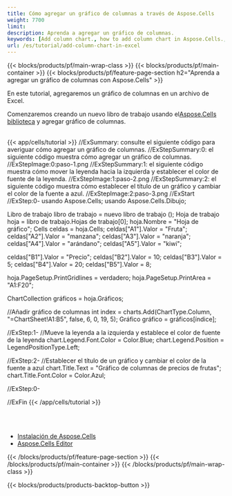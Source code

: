```yaml
---
title: Cómo agregar un gráfico de columnas a través de Aspose.Cells
weight: 7700
limit:
description: Aprenda a agregar un gráfico de columnas.
keywords: [Add column chart., how to add column chart in Aspose.Cells., how to add column chart using Aspose.Cells]
url: /es/tutorial/add-column-chart-in-excel
---
```

{{< blocks/products/pf/main-wrap-class >}}
{{< blocks/products/pf/main-container >}}
{{< blocks/products/pf/feature-page-section h2="Aprenda a agregar un gráfico de columnas con Aspose.Cells" >}}

<p>
En este tutorial, agregaremos un gráfico de columnas en un archivo de Excel.
</p>

<p>
 Comenzaremos creando un nuevo libro de trabajo usando el<a href="https://www.nuget.org/packages/Aspose.Cells">Aspose.Cells biblioteca</a> y agregar gráfico de columnas.
</p>

<br />
{{< app/cells/tutorial >}}
//ExSummary: consulte el siguiente código para averiguar cómo agregar un gráfico de columnas.
//ExStepSummary:0: el siguiente código muestra cómo agregar un gráfico de columnas.
//ExStepImage:0:paso-1.png
//ExStepSummary:1: el siguiente código muestra cómo mover la leyenda hacia la izquierda y establecer el color de fuente de la leyenda.
//ExStepImage:1:paso-2.png
//ExStepSummary:2: el siguiente código muestra cómo establecer el título de un gráfico y cambiar el color de la fuente a azul.
//ExStepImage:2:paso-3.png
//ExStart
//ExStep:0-
usando Aspose.Cells;
usando Aspose.Cells.Dibujo;

Libro de trabajo libro de trabajo = nuevo libro de trabajo ();
Hoja de trabajo hoja = libro de trabajo.Hojas de trabajo[0];
hoja.Nombre = "Hoja de gráfico";
Cells celdas = hoja.Cells;
celdas["A1"].Valor = "Fruta";
celdas["A2"].Valor = "manzana";
celdas["A3"].Valor = "naranja";
celdas["A4"].Valor = "arándano";
celdas["A5"].Valor = "kiwi";

celdas["B1"].Valor = "Precio";
celdas["B2"].Valor = 10;
celdas["B3"].Valor = 5;
celdas["B4"].Valor = 20;
celdas["B5"].Valor = 8;

hoja.PageSetup.PrintGridlines = verdadero;
hoja.PageSetup.PrintArea = "A1:F20";

ChartCollection gráficos = hoja.Gráficos;

//Añadir gráfico de columnas
int index = charts.Add(ChartType.Column, "=ChartSheet!A1:B5", false, 6, 0, 19, 5);
Gráfico gráfico = gráficos[índice];

//ExStep:1-
//Mueve la leyenda a la izquierda y establece el color de fuente de la leyenda
chart.Legend.Font.Color = Color.Blue;
chart.Legend.Position = LegendPositionType.Left;

//ExStep:2-
//Establecer el título de un gráfico y cambiar el color de la fuente a azul
chart.Title.Text = "Gráfico de columnas de precios de frutas";
chart.Title.Font.Color = Color.Azul;

//ExStep:0-

//ExFin
{{< /app/cells/tutorial >}}
<br />

<br />
<br />
<div class="code-sample">
    <ul class="link-list">
        <li class="link-item"><a href="https://docs.aspose.com/cells/net/installation/">Instalación de Aspose.Cells</a></li>
        <li class="link-item"><a href="https://products.aspose.app/cells/editor/">Aspose.Cells Editor</a></li>
    </ul>
</div>

{{< /blocks/products/pf/feature-page-section >}}
{{< /blocks/products/pf/main-container >}}
{{< /blocks/products/pf/main-wrap-class >}}

{{< blocks/products/products-backtop-button >}}
